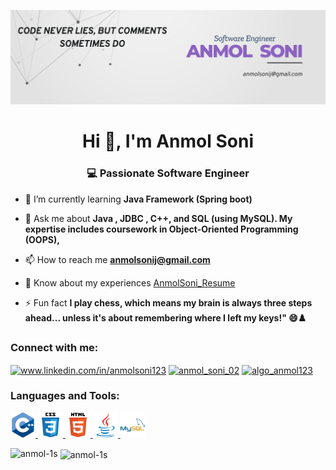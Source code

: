 
![logo](https://github.com/Anmol-1s/Anmol-1s/blob/main/linkedin%20banner.png)
<h1 align="center">Hi 👋, I'm Anmol Soni</h1>
<h3 align="center">💻 Passionate Software Engineer</h3>

- 🌱 I’m currently learning **Java Framework (Spring boot)**

- 💬 Ask me about **Java , JDBC , C++, and SQL (using MySQL). My expertise includes coursework in Object-Oriented Programming (OOPS),**

- 📫 How to reach me **anmolsonij@gmail.com**

- 📄 Know about my experiences [AnmolSoni_Resume](Anmol_Resume.pdf)

- ⚡ Fun fact **I play chess, which means my brain is always three steps ahead... unless it's about remembering where I left my keys!" 😄♟️**

<h3 align="left">Connect with me:</h3>
<p align="left">
<a href="https://linkedin.com/in/www.linkedin.com/in/anmolsoni123" target="blank"><img align="center" src="https://raw.githubusercontent.com/rahuldkjain/github-profile-readme-generator/master/src/images/icons/Social/linked-in-alt.svg" alt="www.linkedin.com/in/anmolsoni123" height="30" width="40" /></a>
<a href="https://instagram.com/anmol_soni_02" target="blank"><img align="center" src="https://raw.githubusercontent.com/rahuldkjain/github-profile-readme-generator/master/src/images/icons/Social/instagram.svg" alt="anmol_soni_02" height="30" width="40" /></a>
<a href="https://www.leetcode.com/algo_anmol123" target="blank"><img align="center" src="https://raw.githubusercontent.com/rahuldkjain/github-profile-readme-generator/master/src/images/icons/Social/leet-code.svg" alt="algo_anmol123" height="30" width="40" /></a>
</p>

<h3 align="left">Languages and Tools:</h3>
<p align="left"> <a href="https://www.w3schools.com/cpp/" target="_blank" rel="noreferrer"> <img src="https://raw.githubusercontent.com/devicons/devicon/master/icons/cplusplus/cplusplus-original.svg" alt="cplusplus" width="40" height="40"/> </a> <a href="https://www.w3schools.com/css/" target="_blank" rel="noreferrer"> <img src="https://raw.githubusercontent.com/devicons/devicon/master/icons/css3/css3-original-wordmark.svg" alt="css3" width="40" height="40"/> </a> <a href="https://www.w3.org/html/" target="_blank" rel="noreferrer"> <img src="https://raw.githubusercontent.com/devicons/devicon/master/icons/html5/html5-original-wordmark.svg" alt="html5" width="40" height="40"/> </a> <a href="https://www.java.com" target="_blank" rel="noreferrer"> <img src="https://raw.githubusercontent.com/devicons/devicon/master/icons/java/java-original.svg" alt="java" width="40" height="40"/> </a> <a href="https://www.mysql.com/" target="_blank" rel="noreferrer"> <img src="https://raw.githubusercontent.com/devicons/devicon/master/icons/mysql/mysql-original-wordmark.svg" alt="mysql" width="40" height="40"/> </a> </p>

<p><img align="left" src="https://github-readme-stats.vercel.app/api/top-langs?username=anmol-1s&show_icons=true&locale=en&layout=compact" alt="anmol-1s" /></p>

<p>&nbsp;<img align="center" src="https://github-readme-stats.vercel.app/api?username=anmol-1s&show_icons=true&locale=en" alt="anmol-1s" /></p>

